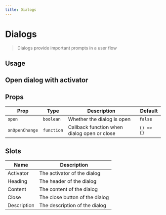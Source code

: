 ```yaml
---
title: Dialogs
---
```


# Dialogs

> Dialogs provide important prompts in a user flow

## Usage

<usage name="dialog"></usage>

## Open dialog with activator

<code-preview code='<Dialog>
    <Dialog.Activator>
      <Button>Open dialog with activator</Button>
    </Dialog.Activator>
    <Dialog.Content>
      <Dialog.Heading>
        <p>This dialog opened by activator</p>
        <Spacer />
        <Dialog.Close>
          <IconButton color="secondary">
            <Icon name="x" />
          </IconButton>
        </Dialog.Close>
      </Dialog.Heading>
      <Dialog.Description>
        <p>
          Amet sunt fugiat irure Lorem commodo nulla officia cupidatat ipsum
          duis quis minim Lorem incididunt. Non laboris mollit laborum cillum
          deserunt aliqua amet dolor excepteur ea aliqua commodo excepteur. Sint
          id est id deserunt magna aliquip consectetur adipisicing pariatur
          dolor mollit velit ea deserunt.
        </p>
      </Dialog.Description>
      <div className="flex items-center gap-2">
        <Spacer />
        <Dialog.Close>
          <Button color="error">Cancel</Button>
        </Dialog.Close>
        <Button>Confirm</Button>
      </div>
    </Dialog.Content></Dialog>'>
</code-preview>

## Props

| Prop           | Type       | Description                                 | Default    |
| -------------- | ---------- | ------------------------------------------- | ---------- |
| `open`         | `boolean`  | Whether the dialog is open                  | `false`    |
| `onOpenChange` | `function` | Callback function when dialog open or close | `() => {}` |

## Slots

| Name        | Description                    |
| ----------- | ------------------------------ |
| Activator   | The activator of the dialog    |
| Heading     | The header of the dialog       |
| Content     | The content of the dialog      |
| Close       | The close button of the dialog |
| Description | The description of the dialog  |

